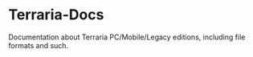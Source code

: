 # Terraria-Docs
Documentation about Terraria PC/Mobile/Legacy editions, including file formats and such.
